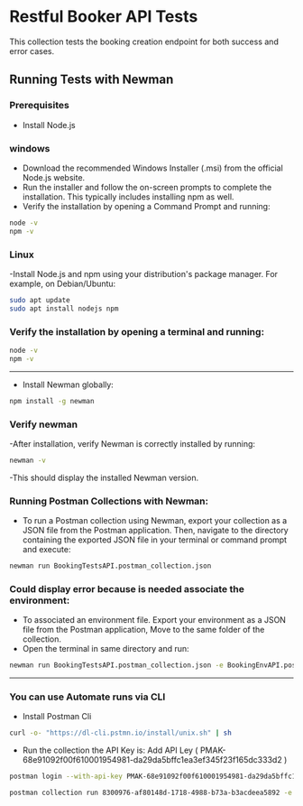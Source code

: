 # Restful Booker API Tests

This collection tests the booking creation endpoint for both success and error cases.

## Running Tests with Newman

### Prerequisites
- Install Node.js
### windows
- Download the recommended Windows Installer (.msi) from the official Node.js website.
- Run the installer and follow the on-screen prompts to complete the installation. This typically includes installing npm as well.
- Verify the installation by opening a Command Prompt and running:

```bash
node -v
npm -v
```
### Linux
-Install Node.js and npm using your distribution's package manager. For example, on Debian/Ubuntu:
```bash
sudo apt update
sudo apt install nodejs npm
```

### Verify the installation by opening a terminal and running:
```bash
node -v
npm -v
```
---
- Install Newman globally:

```bash
npm install -g newman
```
### Verify newman
-After installation, verify Newman is correctly installed by running:
```bash
newman -v
```
-This should display the installed Newman version.

### Running Postman Collections with Newman:
- To run a Postman collection using Newman, export your collection as a JSON file from the Postman application. Then, navigate to the directory containing the exported JSON file in your terminal or command prompt and execute:
```bash
newman run BookingTestsAPI.postman_collection.json
```

### Could display error because is needed associate the environment:
- To associated an environment file. Export your environment as a JSON file from the Postman application, Move to the same folder of the collection.
- Open the terminal in same directory and run: 
```bash
newman run BookingTestsAPI.postman_collection.json -e BookingEnvAPI.postman_environment.json
```

---
### You can use Automate runs via CLI
- Install Postman Cli
```bash
curl -o- "https://dl-cli.pstmn.io/install/unix.sh" | sh
```
- Run the collection the API Key is: Add API Ley ( PMAK-68e91092f00f610001954981-da29da5bffc1ea3ef345f23f165dc333d2 )

```bash
postman login --with-api-key PMAK-68e91092f00f610001954981-da29da5bffc1ea3ef345f23f165dc333d2

postman collection run 8300976-af80148d-1718-4988-b73a-b3acdeea5892 -e 8300976-1c9fff34-3ce2-4efd-b031-0ed3e00fef8b
```
